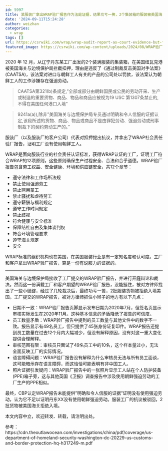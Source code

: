 ```yaml
---
id: 5997
title: 某服装厂拿出WRAP验厂报告作为法庭证据，结果功亏一篑，2个集装箱的服装被美国海关拒绝入境
date: '2024-09-11T15:24:28'
author: weizhan
categories:
  - wrap
tags: []
url: https://csrwiki.com/wrap/wrap-audit-report-as-court-evidence-but-failed
featured_image: https://csrwiki.com/wp-content/uploads/2024/08/WRAP验厂证书新版本.webp
---
```


2020 年 12 月，从辽宁丹东某工厂出发的2个装满服装的集装箱，在美国纽瓦克港被美国海关与边境保护局拦截扣押，理由是违反了《通过制裁反击美国对手法案》(CAATSA)，该法案对进口与朝鲜工人有关的产品的公司处以罚款，该法案认为朝鲜工人的工作涉嫌存在强迫劳动。

> CAATSA第321(b)条规定,”全部或部分由朝鲜国民或公民的劳动开采、生产或制造的重要货物、商品、物品和商品应被视为19 USC 第1307条禁止的,不得在美国任何港口入境”

> 9241a(a)),除非”美国海关与边境保护局专员通过明确和令人信服的证据认定,该段所述的货物、商品、物品或商品不是由罪犯劳动、强迫劳动或刑事制裁下的契约劳动生产的。”

服装厂（以及服装厂的客户公司）代表对扣押提出抗议，并拿出了WRAP社会责任验厂报告，证明工厂没有使用朝鲜工人。

WRAP是面向服装行业的社会责任认证标准，获得WRAP认证的工厂，证明工厂符合WRAP的12项原则，这些原则确保生产过程安全、合法和合乎道德。WRAP验厂报告包含劳工权益、安全健康、环境和供应链安全，共12个章节：

- 遵守法律和工作场所法规
- 禁止使用强迫劳工
- 禁止聘用童工
- 禁止骚扰和虐待劳工
- 遵守薪酬与福利规定
- 遵守工作时间规定
- 禁止歧视
- 符合健康与安全标准
- 保障结社自由及集体谈判权
- 符合环境管理要求
- 遵守海关规定
- 安全

WRAP标准的组织机构也在美国，在美国服装行业是有一定知名度和认可度。工厂和客户拿出WRAP验厂报告，算是一份有说服力的证据的。

***

美国海关与边境保护局接收了工厂提交的WRAP验厂报告，并进行开庭辩论和裁决。然而这一份满载工厂和客户期望的WRAP验厂报告，没能挺住，被对方律师找出了一些小破绽，经过了几轮裁决后，最终功亏一篑，2批服装货物被拒绝入境美国。工厂提交的WRAP报告，被对方律师抓住小辫子的地方有以下几点：

- 日期不一致：WRAP验厂报告页脚显示发布日期为2020年7月，但签名页显示审核实际发生在2020年11月。这种基本信息的矛盾降低了报告的可信度。
- 员工数量矛盾：WRAP验厂报告中提到的员工数量与其他文件中的数字不一致。报告显示有49名员工，但只提供了45张身份证复印件。WRAP报告还提到员工数量在过去12个月内大幅减少，但没有解释原因，没有对这一重大变化提供合理解释。
- 审核范围有限：审核员只面试了49名员工中的10名，这个样本量过小，无法全面反映工厂的实际情况。
- 语言障碍问题：WRAP验厂报告没有解释为什么审核员无法与所有员工面谈，这可能暗示存在语言障碍，而这恰恰可能表明有非中国工人。
- 照片证据引发疑问：WRAP验厂报告中的一张照片显示工人站在个人防护装备(PPE)箱子旁，这与其他英国《卫报》调查报告中涉及使用朝鲜强迫劳动的工厂生产的PPE相似。

最终，CBP认定WRAP报告未能提供”明确和令人信服的证据”证明没有使用强迫劳动，认为它不足以证明丹东XX没有使用朝鲜强迫劳动。服装工厂的抗议被驳回，2批货物被美国海关拒绝入境。

本文内容中立，欢迎转发、转载，请注明出处。

参考：https\://cdn.theoutlawocean.com/investigations/china/pdf/coverage/us-department-of-homeland-security-washington-dc-20229-us-customs-and-border-protection-hq-h317249-m.pdf
